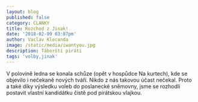```yaml
---
layout: blog
published: false
category: CLANKY
title: Rozchod z Jinak!
date: '2018-02-09 03:07pm'
author: Vaclav Klecanda
image: /static/media/iwantyou.jpg
description: Táborští piráti
tags: 'volby,jinak'
---
```

V polovině ledna se konala schůze (opět v hospůdce Na kurtech), kde se objevilo i nečekaně nových tváří.
Nikdo z nás takovou účast nečekal.
Proto a také díky výsledku voleb do poslanecké sněmovny, jsme se rozhodli postavit vlastní kandidátku čistě pod pirátskou vlajkou.

